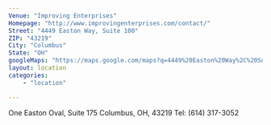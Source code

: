 ```yaml
---
Venue: "Improving Enterprises"
Homepage: "http://www.improvingenterprises.com/contact/"
Street:	"4449 Easton Way, Suite 100"
ZIP: "43219"
City: "Columbus"
State: "OH"
googleMaps: "https://maps.google.com/maps?q=4449%20Easton%20Way%2C%20Suite%20100&t=&z=14&ie=UTF8&iwloc=&output=embed"
layout: location
categories: 
    - "location"

---
```


One Easton Oval, Suite 175
Columbus, OH, 43219
Tel: (614) 317-3052
